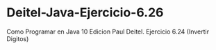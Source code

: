 # Deitel-Java-Ejercicio-6.26
Como Programar en Java 10 Edicion Paul Deitel. Ejercicio 6.24 (Invertir Digitos)
